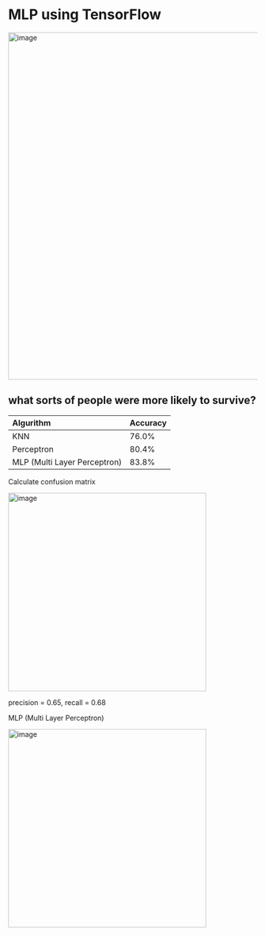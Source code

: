 # MLP using TensorFlow

<img src="https://2205989719-files.gitbook.io/~/files/v0/b/gitbook-x-prod.appspot.com/o/spaces%2Fu9ESMkINnUK9Z0nC4FPH%2Fuploads%2F4vBuP4YoXbj4UV1mwQAn%2Fimage.png?alt=media&token=f14097d1-cceb-47ed-acac-ba306081cba3" alt="image" width="700"/>

## what sorts of people were more likely to survive? 

| Algurithm     | Accuracy      |
| :---   | :----  |
| KNN  | 76.0%  |
| Perceptron  | 80.4%  |
| MLP (Multi Layer Perceptron)  | 83.8%  |

Calculate confusion matrix

<img src="https://github.com/MSaberian/PyLearnMachineLearning/assets/43343453/eb577dbd-3ccc-4c93-9193-5048d12f4144" alt="image" width="400"/>

precision = 0.65, recall = 0.68

MLP (Multi Layer Perceptron)

<img src="https://github.com/MSaberian/PyLearnMachineLearning/assets/43343453/ee6a4b57-fb47-4dc2-92c9-082c8a9aaeb1" alt="image" width="400"/>




